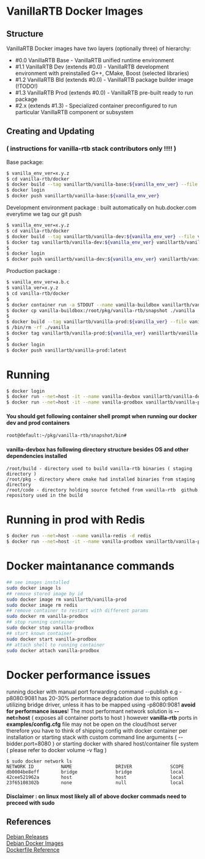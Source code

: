 # VanillaRTB Docker Images

## Structure
VanillaRTB Docker images have two layers (optionally three) of hierarchy:

* #0.0 VanillaRTB Base - VanillaRTB unified runtime environment
* #1.1 VanillaRTB Dev (extends #0.0) - VanillaRTB development environment with preinstalled G++, CMake, Boost (selected libraries)
* #1.2 VanillaRTB Bld (extends #0.0) - VanillaRTB package builder image (!TODO!)
* #1.3 VanillaRTB Prod (extends #0.0) - VanillaRTB pre-built ready to run package
* #2.x (extends #1.3) - Specialized container preconfigured to run particular VanillaRTB component or subsystem

## Creating and Updating 
### ( instructions for vanilla-rtb stack contributors only !!!! )

Base package:

```bash
$ vanilla_env_ver=x.y.z
$ cd vanilla-rtb/docker
$ docker build --tag vanillartb/vanilla-base:${vanilla_env_ver} --file vanilla-base.Dockerfile ${PWD}
$ docker login
$ docker push vanillartb/vanilla-base:${vanilla_env_ver}
```

Development environment package : built automatically on hub.docker.com everytime we tag our git push 

```bash
$ vanilla_env_ver=x.y.z
$ cd vanilla-rtb/docker
$ docker build --tag vanillartb/vanilla-dev:${vanilla_env_ver} --file vanilla-dev.Dockerfile ${PWD}
$ docker tag vanillartb/vanilla-dev:${vanilla_env_ver} vanillartb/vanilla-dev:latest
$
$ docker login
$ docker push vanillartb/vanilla-dev:${vanilla_env_ver} vanillartb/vanilla-dev:latest
```

Production package :

```bash
$ vanilla_env_ver=a.b.c
$ vanilla_ver=x.y.z
$ cd vanilla-rtb/docker
$
$ docker container run -a STDOUT --name vanilla-buildbox vanillartb/vanilla-dev:${vanilla_env_ver}
$ docker cp vanilla-buildbox:/root/pkg/vanilla-rtb/snapshot ./vanilla
$
$ docker build --tag vanillartb/vanilla-prod:${vanilla_ver} --file vanilla-prod.Dockerfile ${PWD}
$ /bin/rm -rf ./vanilla
$ docker tag vanillartb/vanilla-prod:${vanilla_ver} vanillartb/vanilla-prod:latest
$
$ docker login
$ docker push vanillartb/vanilla-prod:latest
```

# Running 

```bash
$ docker login
$ docker run --net=host -it --name vanilla-devbox vanillartb/vanilla-dev:latest
$ docker run --net=host -it --name vanilla-prodbox vanillartb/vanilla-prod:latest
```

#### You should get following container shell prompt when running our docker dev and prod containers 

```bash
root@default:~/pkg/vanilla-rtb/snapshot/bin#
```

#### vanilla-devbox has following directory structure besides OS and other dependencies installed 

```
/root/build - directory used to build vanilla-rtb binaries ( staging directory )
/root/pkg - directory where cmake had installed binaries from staging directory 
/root/code - directory holding source fetched from vanilla-rtb  github repository used in the build
```

# Running in prod with Redis
```bash
$ docker run --net=host --name vanilla-redis -d redis
$ docker run --net=host -it --name vanilla-prodbox vanillartb/vanilla-prod:latest
```

# Docker maintanance commands 
```bash
## see images installed 
sudo docker image ls
## remove stored image by id
sudo docker image rm vanillartb/vanilla-prod
sudo docker image rm redis
## remove container to restart with different params
sudo docker rm vanilla-prodbox
## stop running container 
sudo docker stop vanilla-prodbox
## start known container 
sudo docker start vanilla-prodbox
## attach shell to running container
sudo docker attach vanilla-prodbox
```
# Docker performance issues 
running docker with manual port forwarding command --publish e.g -p8080:9081  has 20-30% performace degradation due 
to this option utilizing  bridge driver, unless it has to be mapped using -p8080:9081 **avoid for performance issues**! 
The most performant network solution is **--net=host** ( exposes all container ports to host ) however **vanilla-rtb**  ports in **examples/config.cfg** file may not be open on the cloud/host server therefore you have to think of shipping config with docker container per installation or starting stack with custom command line arguments ( --bidder.port=8080  ) or starting docker with 
shared host/container file system ( please refer to docker volume -v flag )

```
$ sudo docker network ls
NETWORK ID          NAME                DRIVER              SCOPE
db0004be8eff        bridge              bridge              local
42cee521962a        host                host                local
23f65108302b        none                null                local
```
#### Disclaimer : on linux most likely all of above docker commads need to preceed with sudo 

## References
[Debian Releases](https://www.debian.org/releases/)<br>
[Debian Docker Images](https://store.docker.com/images/debian/)<br>
[Dockerfile Reference](https://docs.docker.com/engine/reference/builder/)
